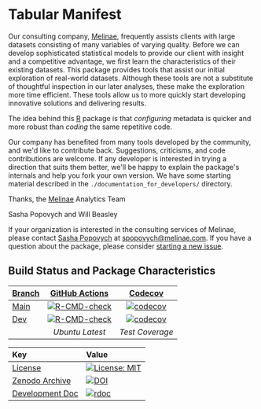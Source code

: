 Tabular Manifest
=======

Our consulting company, [Melinae](https://melinae.com/), frequently assists clients with large datasets consisting of many variables of varying quality.  Before we can develop sophisticated statistical models to provide our client with insight and a competitive advantage, we first learn the characteristics of their existing datasets.  This package provides tools that assist our initial exploration of real-world datasets.  Although these tools are not a substitute of thoughtful inspection in our later analyses, these make the exploration more time efficient.  These tools allow us to more quickly start developing innovative solutions and delivering results.

The idea behind this [R](https://www.r-project.org/) package is that *configuring* metadata is quicker and more robust than *coding* the same repetitive code.

Our company has benefited from many tools developed by the community, and we'd like to contribute back.  Suggestions, criticisms, and code contributions are welcome.  If any developer is interested in trying a direction that suits them better, we'll be happy to explain the package's internals and help you fork your own version.  We have some starting material described in the `./documentation_for_developers/` directory.

Thanks, the [Melinae](https://melinae.com/) Analytics Team

Sasha Popovych and Will Beasley

If your organization is interested in the consulting services of Melinae, please contact [Sasha Popovych](https://www.linkedin.com/in/aleksandra-popovych-64739582) at <spopovych@melinae.com>.  If you have a question about the package, please consider [starting a new issue](https://github.com/Melinae/TabularManifest/issues/new).

Build Status and Package Characteristics
-------------------------

| [Branch](https://github.com/Melinae/TabularManifest) | [GitHub Actions](https://github.com/Melinae/TabularManifest/actions) | [Codecov](https://app.codecov.io/gh/Melinae/TabularManifest) |
| :----- | :---------------------------: | :-------: |
| [Main](https://github.com/Melinae/TabularManifest/tree/main) | [![R-CMD-check](https://github.com/Melinae/TabularManifest/workflows/R-CMD-check/badge.svg?branch=main)](https://github.com/Melinae/TabularManifest/actions) |  [![codecov](https://codecov.io/gh/Melinae/TabularManifest/branch/main/graph/badge.svg)](https://app.codecov.io/gh/Melinae/TabularManifest/branch/main) |
| [Dev](https://github.com/Melinae/TabularManifest/tree/dev) | [![R-CMD-check](https://github.com/Melinae/TabularManifest/workflows/R-CMD-check/badge.svg?branch=dev)](https://github.com/Melinae/TabularManifest/actions) | [![codecov](https://codecov.io/gh/Melinae/TabularManifest/branch/dev/graph/badge.svg)](https://app.codecov.io/gh/Melinae/TabularManifest/branch/dev) |
| | *Ubuntu Latest* | *Test Coverage* |

| Key | Value |
| :--- | :----- |
| [License](https://choosealicense.com/) | [![License: MIT](https://img.shields.io/badge/License-MIT-blue.svg)](https://choosealicense.com/licenses/mit/) |
| [Zenodo Archive](https://zenodo.org/search?ln=en&p=TabularManifest) | [![DOI](https://zenodo.org/badge/DOI/10.5281/zenodo.186464.svg)](https://doi.org/10.5281/zenodo.186464) |
| [Development Doc](https://Melinae.github.io/TabularManifest/) | [![rdoc](https://img.shields.io/badge/pkgdown-GitHub.io-orange.svg?longCache=true&style=style=for-the-badge)](https://Melinae.github.io/TabularManifest/) |
